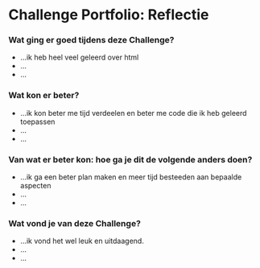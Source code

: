 # Challenge Portfolio: Reflectie

### Wat ging er goed tijdens deze Challenge?
- ...ik heb heel veel geleerd over html 
- ...
- ...

### Wat kon er beter?
- ...ik kon beter me tijd verdeelen en beter me code die ik heb geleerd toepassen
- ...
- ...

### Van wat er beter kon: hoe ga je dit de volgende anders doen?
- ...ik ga een beter plan maken en meer tijd besteeden aan bepaalde aspecten
- ...
- ...

### Wat vond je van deze Challenge? 
- ...ik vond het wel leuk en uitdaagend.
- ...
- ...